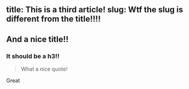 title: This is a third article!
slug: Wtf the slug is different from the title!!!!
-------
## And a nice title!!
### It should be a h3!!

> What a nice quote!

Great
